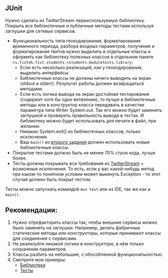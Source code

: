 ## JUnit

Нужно сделать из TwitterStream переиспользуемую библиотеку. Покрыть все библиотечные и публичные методы тестами используя заглушки для сетевых сервисов.

* Функциональность типа геокодирования, форматирования временного периода, разбора входных параметров, получения и форматирования твитов нужно выделить в отдельные классы и оформить как библиотеку полезных классов в отдельном пакете ```ru.fizteh.fivt.students.<student>.moduletests.library```: 
    * Если есть несколько реализаций, как у геокодирования, выделить интерфейсы
    * Библиотечные классы не должны ничего выводить на экран (stdout и stderr). Результат работы должен возвращаться методами.
    * Если есть логика вывода на экран достойная тестирования (содержит хотя бы одно ветвление), то лучше в библиотечные методы или в конструктор класса передавать в качестве параметра типа Writer System.out. Так его можно будет заменить заглушкой и проверить правильность вывода в тестах. И библиотеку можно будет использовать для печати в файл, при желании.
    * Никаких System.exit() из библиотечных классов, только исключения.
    * Ваш ```main()``` из [второго задания](/tasks/01-TwitterStream.md) должен использовать новые библиотечные классы.
* Покрытие тестами должно быть не менее 70% строк кода, лучше более.
* Тесты должны покрывать все требования из [TwitterStream](/tasks/01-TwitterStream.md) + возможные исключения. То есть, если у вас какой-нибудь метод при каком-то понятном условии может выкинуть Exception - то этот случай должен быть покрыт тестом.

Тесты можно запускать командой ```mvn test``` или из IDE, так же как и ```main()```.

## Рекомендации:
1. Нужно отрефакторить классы так, чтобы внешние сервисы можно было заменять на заглушки. Например, делать фабричные статические методы или конструкторы, которые принимают классы для соединения с сервисами.
2. Не реализуйте никакой логики в конструкторе, в нём только сохранение параметров. 
2. Классы разбить на небольшие, с обособленной функциональностью. 
3. Смотрите мои примеры: 
    * [Библиотека](/akormushin/src/main/java/ru/fizteh/fivt/students/akormushin/moduletests/library)
    * [Тесты](/akormushin/src/test/java/ru/fizteh/fivt/students/akormushin/moduletests/library)


